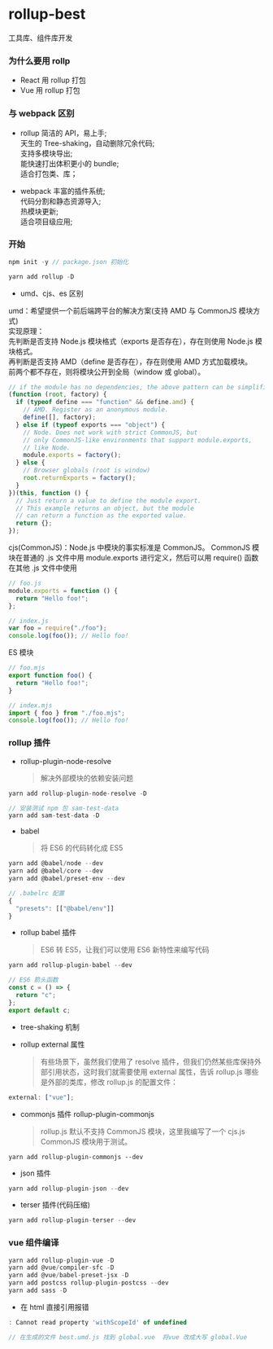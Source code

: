 # rollup-best

工具库、组件库开发

### 为什么要用 rollp

- React 用 rollup 打包
- Vue 用 rollup 打包

### 与 webpack 区别

- rollup
  简洁的 API，易上手;  
  天生的 Tree-shaking，自动删除冗余代码;  
  支持多模块导出;  
  能快速打出体积更小的 bundle;  
  适合打包类、库；

- webpack
  丰富的插件系统;  
  代码分割和静态资源导入;  
  热模块更新;  
  适合项目级应用;

### 开始

```javascript
npm init -y // package.json 初始化

yarn add rollup -D

```

- umd、cjs、es 区别

umd：希望提供一个前后端跨平台的解决方案(支持 AMD 与 CommonJS 模块方式)  
实现原理：  
先判断是否支持 Node.js 模块格式（exports 是否存在），存在则使用 Node.js 模块格式。  
再判断是否支持 AMD（define 是否存在），存在则使用 AMD 方式加载模块。  
前两个都不存在，则将模块公开到全局（window 或 global）。

```javascript
// if the module has no dependencies, the above pattern can be simplified to
(function (root, factory) {
  if (typeof define === "function" && define.amd) {
    // AMD. Register as an anonymous module.
    define([], factory);
  } else if (typeof exports === "object") {
    // Node. Does not work with strict CommonJS, but
    // only CommonJS-like environments that support module.exports,
    // like Node.
    module.exports = factory();
  } else {
    // Browser globals (root is window)
    root.returnExports = factory();
  }
})(this, function () {
  // Just return a value to define the module export.
  // This example returns an object, but the module
  // can return a function as the exported value.
  return {};
});
```

cjs(CommonJS)：Node.js 中模块的事实标准是 CommonJS。 CommonJS 模块在普通的 .js 文件中用 module.exports 进行定义，然后可以用 require() 函数在其他 .js 文件中使用

```javascript
// foo.js
module.exports = function () {
  return "Hello foo!";
};

// index.js
var foo = require("./foo");
console.log(foo()); // Hello foo!
```

ES 模块

```javascript
// foo.mjs
export function foo() {
  return "Hello foo!";
}

// index.mjs
import { foo } from "./foo.mjs";
console.log(foo()); // Hello foo!
```

### rollup 插件

- rollup-plugin-node-resolve
  > 解决外部模块的依赖安装问题

```javascript
yarn add rollup-plugin-node-resolve -D

// 安装测试 npm 包 sam-test-data
yarn add sam-test-data -D

```

- babel
  > 将 ES6 的代码转化成 ES5

```javascript
yarn add @babel/node --dev
yarn add @babel/core --dev
yarn add @babel/preset-env --dev

// .babelrc 配置
{
  "presets": [["@babel/env"]]
}
```

- rollup babel 插件
  > ES6 转 ES5，让我们可以使用 ES6 新特性来编写代码

```javascript
yarn add rollup-plugin-babel --dev

// ES6 箭头函数
const c = () => {
  return "c";
};
export default c;
```

- tree-shaking 机制

- rollup external 属性
  > 有些场景下，虽然我们使用了 resolve 插件，但我们仍然某些库保持外部引用状态，这时我们就需要使用 external 属性，告诉 rollup.js 哪些是外部的类库，修改 rollup.js 的配置文件：

```javascript
external: ["vue"];
```

- commonjs 插件 rollup-plugin-commonjs
  > rollup.js 默认不支持 CommonJS 模块，这里我编写了一个 cjs.js CommonJS 模块用于测试。

```
yarn add rollup-plugin-commonjs --dev
```

- json 插件

```javascript
yarn add rollup-plugin-json --dev
```

- terser 插件(代码压缩)

```javascript
yarn add rollup-plugin-terser --dev
```

### vue 组件编译

```javascript
yarn add rollup-plugin-vue -D
yarn add @vue/compiler-sfc -D
yarn add @vue/babel-preset-jsx -D
yarn add postcss rollup-plugin-postcss --dev
yarn add sass -D
```

- 在 html 直接引用报错

```javascript
: Cannot read property 'withScopeId' of undefined

// 在生成的文件 best.umd.js 找到 global.vue  将vue 改成大写 global.Vue
```
